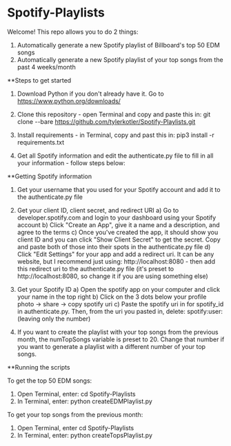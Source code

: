 # Spotify-Playlists
Welcome! This repo allows you to do 2 things:
1. Automatically generate a new Spotify playlist of Billboard's top 50 EDM songs
2. Automatically generate a new Spotify playlist of your top songs from the past 4 weeks/month

**Steps to get started

1. Download Python if you don't already have it. Go to https://www.python.org/downloads/

2. Clone this repository - open Terminal and copy and paste this in: 
    git clone --bare https://github.com/tylerkotler/Spotify-Playlists.git    
    
3. Install requirements - in Terminal, copy and past this in: pip3 install -r requirements.txt

4. Get all Spotify information and edit the authenticate.py file to fill in all your information - follow steps below:

**Getting Spotify information

1. Get your username that you used for your Spotify account and add it to the authenticate.py file

2. Get your client ID, client secret, and redirect URI
a) Go to developer.spotify.com and login to your dashboard using your Spotify account
b) Click "Create an App", give it a name and a description, and agree to the terms
c) Once you've created the app, it should show you client ID and you can click "Show Client Secret" to get the secret. Copy and paste both of those into their spots in the authenticate.py file
d) Click "Edit Settings" for your app and add a redirect uri. It can be any website, but I recommend just using: http://localhost:8080 - then add this redirect uri to the authenticate.py file (it's preset to http://localhost:8080, so change it if you are using something else)

3. Get your Spotify ID
a) Open the spotify app on your computer and click your name in the top right
b) Click on the 3 dots below your profile photo -> share -> copy spotify uri
c) Paste the spotify uri in for spotify_id in authenticate.py. Then, from the uri you pasted in, delete: spotify:user: (leaving only the number)

4. If you want to create the playlist with your top songs from the previous month, the numTopSongs variable is preset to 20. Change that number if you want to generate a playlist with a different number of your top songs.

**Running the scripts

To get the top 50 EDM songs:
1. Open Terminal, enter: cd Spotify-Playlists
2. In Terminal, enter: python createEDMPlaylist.py

To get your top songs from the previous month:
1. Open Terminal, enter cd Spotify-Playlists
2. In Terminal, enter: python createTopsPlaylist.py
